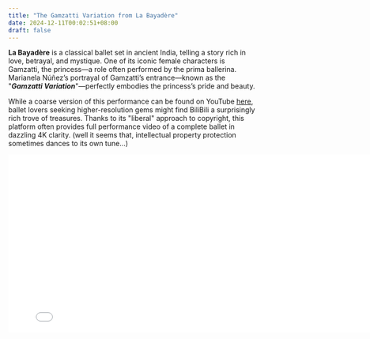 ```yaml
---
title: "The Gamzatti Variation from La Bayadère"
date: 2024-12-11T00:02:51+08:00
draft: false
---
```


**La Bayadère** is a classical ballet set in ancient India, telling a story rich in love, betrayal, and mystique. One of its iconic female characters is Gamzatti, the princess—a role often performed by the prima ballerina. Marianela Núñez’s portrayal of Gamzatti’s entrance—known as the "***Gamzatti Variation***"—perfectly embodies the princess’s pride and beauty.

While a coarse version of this performance can be found on YouTube [here](https://youtu.be/Hmu5rHcXdJQ?si=6d5psVEW-Im8kFc1), ballet lovers seeking higher-resolution gems might find BiliBili a surprisingly rich trove of treasures. Thanks to its "liberal" approach to copyright, this platform often provides full performance video of a complete ballet in dazzling 4K clarity. (well it seems that, intellectual property protection sometimes dances to its own tune...)

<div class="video-container">
  <iframe 
    src="//player.bilibili.com/player.html?isOutside=true&aid=1451541028&bvid=BV1ii421d7hT&cid=1463753349&p=1&autoplay=0" 
	width=800
	height=360
    scrolling="no" 
    border="0" 
    frameborder="no" 
    framespacing="0" 
    allowfullscreen="true">
  </iframe>
</div>
